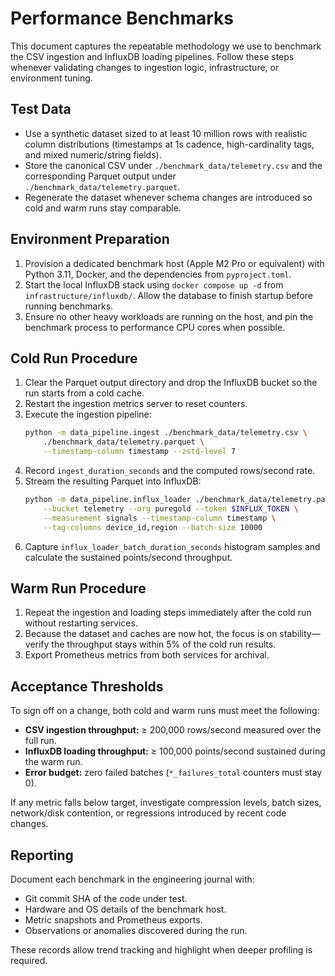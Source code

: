 # Performance Benchmarks

This document captures the repeatable methodology we use to benchmark the
CSV ingestion and InfluxDB loading pipelines. Follow these steps whenever
validating changes to ingestion logic, infrastructure, or environment tuning.

## Test Data

* Use a synthetic dataset sized to at least 10 million rows with realistic
  column distributions (timestamps at 1s cadence, high-cardinality tags,
  and mixed numeric/string fields).
* Store the canonical CSV under `./benchmark_data/telemetry.csv` and the
  corresponding Parquet output under `./benchmark_data/telemetry.parquet`.
* Regenerate the dataset whenever schema changes are introduced so cold and
  warm runs stay comparable.

## Environment Preparation

1. Provision a dedicated benchmark host (Apple M2 Pro or equivalent) with
   Python 3.11, Docker, and the dependencies from `pyproject.toml`.
2. Start the local InfluxDB stack using `docker compose up -d` from
   `infrastructure/influxdb/`. Allow the database to finish startup before
   running benchmarks.
3. Ensure no other heavy workloads are running on the host, and pin the
   benchmark process to performance CPU cores when possible.

## Cold Run Procedure

1. Clear the Parquet output directory and drop the InfluxDB bucket so the
   run starts from a cold cache.
2. Restart the ingestion metrics server to reset counters.
3. Execute the ingestion pipeline:
   ```bash
   python -m data_pipeline.ingest ./benchmark_data/telemetry.csv \
       ./benchmark_data/telemetry.parquet \
       --timestamp-column timestamp --zstd-level 7
   ```
4. Record `ingest_duration_seconds` and the computed rows/second rate.
5. Stream the resulting Parquet into InfluxDB:
   ```bash
   python -m data_pipeline.influx_loader ./benchmark_data/telemetry.parquet \
       --bucket telemetry --org puregold --token $INFLUX_TOKEN \
       --measurement signals --timestamp-column timestamp \
       --tag-columns device_id,region --batch-size 10000
   ```
6. Capture `influx_loader_batch_duration_seconds` histogram samples and
   calculate the sustained points/second throughput.

## Warm Run Procedure

1. Repeat the ingestion and loading steps immediately after the cold run
   without restarting services.
2. Because the dataset and caches are now hot, the focus is on stability—
   verify the throughput stays within 5% of the cold run results.
3. Export Prometheus metrics from both services for archival.

## Acceptance Thresholds

To sign off on a change, both cold and warm runs must meet the following:

* **CSV ingestion throughput:** ≥ 200,000 rows/second measured over the full run.
* **InfluxDB loading throughput:** ≥ 100,000 points/second sustained during the
  warm run.
* **Error budget:** zero failed batches (`*_failures_total` counters must stay 0).

If any metric falls below target, investigate compression levels, batch sizes,
network/disk contention, or regressions introduced by recent code changes.

## Reporting

Document each benchmark in the engineering journal with:

* Git commit SHA of the code under test.
* Hardware and OS details of the benchmark host.
* Metric snapshots and Prometheus exports.
* Observations or anomalies discovered during the run.

These records allow trend tracking and highlight when deeper profiling is
required.
